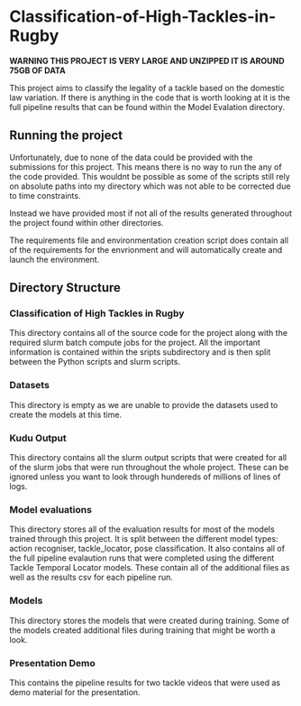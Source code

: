 # Classification-of-High-Tackles-in-Rugby

**WARNING THIS PROJECT IS VERY LARGE AND UNZIPPED IT IS AROUND 75GB OF DATA**

This project aims to classify the legality of a tackle based on the domestic law variation. If there is anything in the 
code that is worth looking at it is the full pipeline results that can be found within the Model Evalation directory. 

## Running the project 

Unfortunately, due to none of the data could be provided with the submissions for this project. This means there is no 
way to run the any of the code provided. This wouldnt be possible as some of the scripts still rely on absolute paths 
into my directory which was not able to be corrected due to time constraints. 

Instead we have provided most if not all of the results generated throughout the project found within other directories.

The requirements file and environmentation creation script does contain all of the requirements for the envrionment and 
will automatically create and launch the environment. 

## Directory Structure 

### Classification of High Tackles in Rugby 

This directory contains all of the source code for the project along with the required slurm batch compute jobs for the
project. All the important information is contained within the sripts subdirectory and is then split between the 
Python scripts and slurm scripts. 

### Datasets 

This directory is empty as we are unable to provide the datasets used to create the models at this time. 

### Kudu Output 

This directory contains all the slurm output scripts that were created for all of the slurm jobs that were run
throughout the whole project. These can be ignored unless you want to look through hundereds of millions of lines of logs. 

### Model evaluations 

This directory stores all of the evaluation results for most of the models trained through this project. It is split 
between the different model types: action recogniser, tackle_locator, pose classification. It also contains all of the 
full pipeline evalaution runs that were completed using the different Tackle Temporal Locator models. These contain 
all of the additional files as well as the results csv for each pipeline run. 

### Models 

This directory stores the models that were created during training. Some of the models created additional files during
training that might be worth a look. 

### Presentation Demo 

This contains the pipeline results for two tackle videos that were used as demo material for the presentation. 
